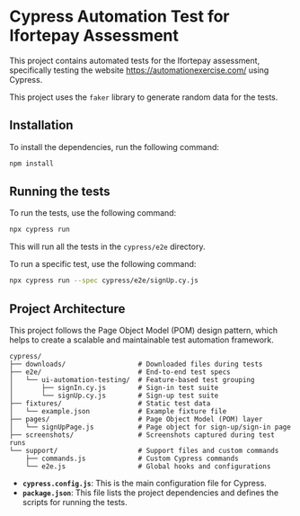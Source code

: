# Cypress Automation Test for Ifortepay Assessment

This project contains automated tests for the Ifortepay assessment, specifically testing the website https://automationexercise.com/ using Cypress.

This project uses the `faker` library to generate random data for the tests.

## Installation

To install the dependencies, run the following command:

```bash
npm install
```

## Running the tests

To run the tests, use the following command:

```bash
npx cypress run
```

This will run all the tests in the `cypress/e2e` directory.

To run a specific test, use the following command:

```bash
npx cypress run --spec cypress/e2e/signUp.cy.js
```

## Project Architecture

This project follows the Page Object Model (POM) design pattern, which helps to create a scalable and maintainable test automation framework.

```
cypress/
├── downloads/                  # Downloaded files during tests
├── e2e/                        # End-to-end test specs
│   └── ui-automation-testing/  # Feature-based test grouping
│       ├── signIn.cy.js        # Sign-in test suite
│       └── signUp.cy.js        # Sign-up test suite
├── fixtures/                   # Static test data
│   └── example.json            # Example fixture file
├── pages/                      # Page Object Model (POM) layer
│   └── signUpPage.js           # Page object for sign-up/sign-in page
├── screenshots/                # Screenshots captured during test runs
└── support/                    # Support files and custom commands
    ├── commands.js             # Custom Cypress commands
    └── e2e.js                  # Global hooks and configurations
```

- **`cypress.config.js`**: This is the main configuration file for Cypress.
- **`package.json`**: This file lists the project dependencies and defines the scripts for running the tests.
